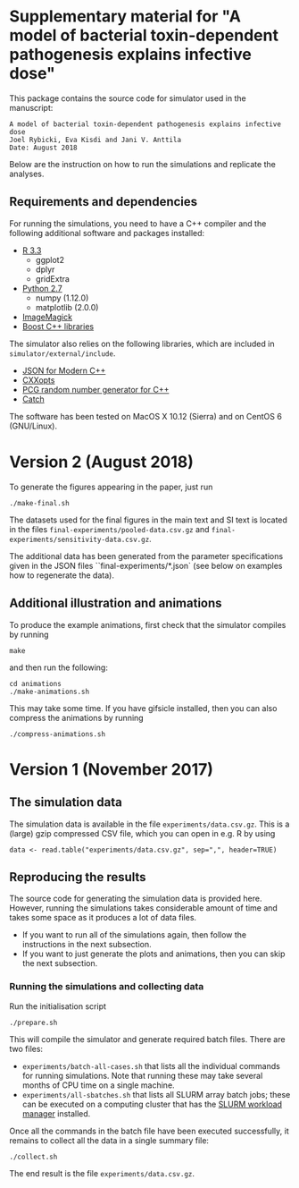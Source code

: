 # Supplementary material for "A model of bacterial toxin-dependent pathogenesis explains infective dose"

This package contains the source code for simulator used in the manuscript:

    A model of bacterial toxin-dependent pathogenesis explains infective dose
    Joel Rybicki, Eva Kisdi and Jani V. Anttila
    Date: August 2018

Below are the instruction on how to run the simulations and replicate the analyses.

## Requirements and dependencies

For running the simulations, you need to have a C++ compiler and the following additional software and packages installed:

* [R 3.3](https://www.r-project.org/)
    * ggplot2
    * dplyr
    * gridExtra
* [Python 2.7](https://www.python.org/)
    * numpy (1.12.0)
    * matplotlib (2.0.0)
* [ImageMagick](https://www.imagemagick.org/)
* [Boost C++ libraries](http://www.boost.org/)

The simulator also relies on the following libraries, which are included in `simulator/external/include`.

* [JSON for Modern C++](https://github.com/nlohmann/json)
* [CXXopts](https://github.com/jarro2783/cxxopts)
* [PCG random number generator for C++](https://github.com/imneme/pcg-cpp/)
* [Catch](https://github.com/philsquared/Catch.git)

The software has been tested on MacOS X 10.12 (Sierra) and on CentOS 6 (GNU/Linux).

# Version 2 (August 2018)

To generate the figures appearing in the paper, just run 

    ./make-final.sh

The datasets used for the final figures in the main text and SI text is located in the files `final-experiments/pooled-data.csv.gz` and `final-experiments/sensitivity-data.csv.gz`.

The additional data has been generated from the parameter specifications given in the JSON files ``final-experiments/*.json` (see below on examples how to regenerate the data).

## Additional illustration and animations

To produce the example animations, first check that the simulator compiles by running

    make

and then run the following:

    cd animations
    ./make-animations.sh

This may take some time. If you have gifsicle installed, then you can also compress the animations by running

    ./compress-animations.sh

# Version 1 (November 2017)

## The simulation data

The simulation data is available in the file `experiments/data.csv.gz`. This is a (large) gzip compressed CSV file, which you can open in e.g. R by using 

    data <- read.table("experiments/data.csv.gz", sep=",", header=TRUE)

## Reproducing the results

The source code for generating the simulation data is provided here. However, running the simulations takes considerable amount of time and takes some space as it produces a lot of data files.

* If you want to run all of the simulations again, then follow the instructions in the next subsection.
* If you want to just generate the plots and animations, then you can skip the next subsection.

### Running the simulations and collecting data

Run the initialisation script

    ./prepare.sh

This will compile the simulator and generate required batch files. There are two files:

* `experiments/batch-all-cases.sh` that lists all the individual commands for running simulations. Note that running these may take several months of CPU time on a single machine.
* `experiments/all-sbatches.sh` that lists all SLURM array batch jobs; these can be executed on a computing cluster that has the [SLURM workload manager](https://slurm.schedmd.com/) installed.

Once all the commands in the batch file have been executed successfully, it remains to collect all the data in a single summary file:

    ./collect.sh

The end result is the file `experiments/data.csv.gz`.


